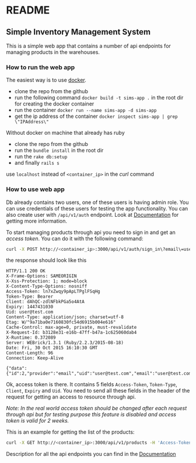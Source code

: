 # README

## Simple Inventory Management System

This is a simple web app that contains a number of api endpoints for managing 
products in the warehouses. 

### How to run the web app

The easiest way is to use [docker](https://www.docker.com/).

* clone the repo from the github
* run the following command ```docker build -t sims-app .``` in the root dir for 
  creating the docker container
* run the container ```docker run --name sims-app -d sims-app```
* get the ip address of the container ```docker inspect sims-app | grep \"IPAddress\"```


Without docker on machine that already has ruby

* clone the repo from the github
* run the ```bundle install``` in the root dir
* run the ```rake db:setup```
* and finally ```rails s```

use ```localhost``` instead of ```<container_ip>``` in the *curl* command

### How to use web app

Db already contains two users, one of these users is having admin role. You can use credentials 
of these users for testing the app functionality. You can also create user with 
```/api/v1/auth``` endpoint. Look at [Documentation](doc/api/v1/authorization/user_sign_up_with_email_and_password.markdown) 
for getting more information.

To start managing products through api you need to sign in and get an *access token*. 
You can do it with the following command:

```sh
curl -X POST http://<container_ip>:3000/api/v1/auth/sign_in\?email\=user@test.com\&password\=kahgahLuGip2ahy8 -d '' -i
```

the response should look like this

```http
HTTP/1.1 200 OK 
X-Frame-Options: SAMEORIGIN
X-Xss-Protection: 1; mode=block
X-Content-Type-Options: nosniff
Access-Token: ln7xZwqy9pApLTPglFSqHg
Token-Type: Bearer
Client: dAhQC-zdlNFbkPGa5o4AtA
Expiry: 1447431030
Uid: user@test.com
Content-Type: application/json; charset=utf-8
Etag: W/"9a71ba0e7160830fc54d6915b004e616"
Cache-Control: max-age=0, private, must-revalidate
X-Request-Id: b3128e31-e16b-47ff-b47a-1c625060dab4
X-Runtime: 0.372089
Server: WEBrick/1.3.1 (Ruby/2.2.3/2015-08-18)
Date: Fri, 30 Oct 2015 16:10:30 GMT
Content-Length: 96
Connection: Keep-Alive

{"data":{"id":2,"provider":"email","uid":"user@test.com","email":"user@test.com","admin":false}}
```

Ok, access token is there. It contains 5 fields ```Access-Token```, ```Token-Type```,
```Client```, ```Expiry``` and ```Uid```. You need to send all these fields in the header of the
request for getting an access to resource through api.

*Note: In the real world access token should be changed after each request through api but for
testing purpose this feature is disabled and access token is valid for 2 weeks.*

This is an example for getting the list of the products:

```sh
curl -X GET http://<container_ip>:3000/api/v1/products -H 'Access-Token: <access_token>' -H 'Token-Type: Bearer' -H 'Client: <client_id>' -H 'Expiry: <expiry>' -H 'Uid: user@test.com'
```

Description for all the api endpoints you can find in the [Documentation](doc/api/v1/index.markdown)
